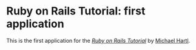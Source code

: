 # Ruby on Rails Tutorial: first application

This is the first application for the
[*Ruby on Rails Tutorial*](http://railstutoial.org/)
by [Michael Hartl](http://michelhartl.com/).
